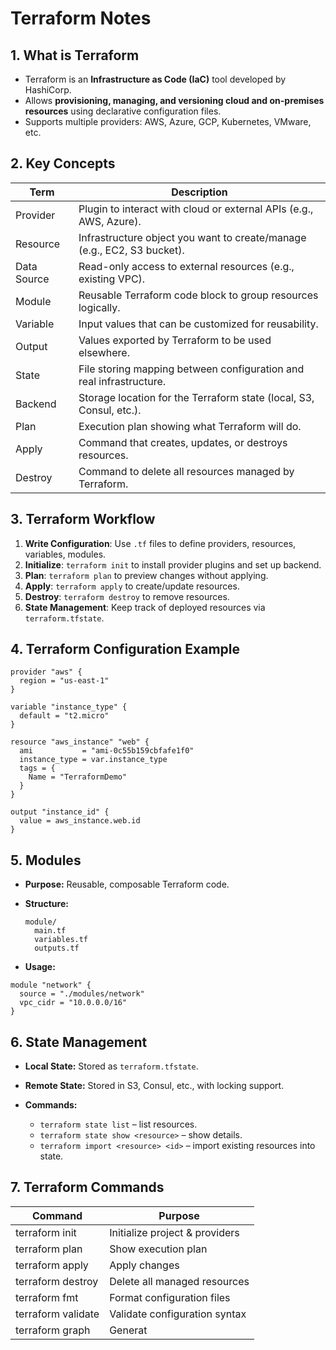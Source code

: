 # Terraform Notes

## 1. What is Terraform

* Terraform is an **Infrastructure as Code (IaC)** tool developed by HashiCorp.
* Allows **provisioning, managing, and versioning cloud and on-premises resources** using declarative configuration files.
* Supports multiple providers: AWS, Azure, GCP, Kubernetes, VMware, etc.

## 2. Key Concepts

| Term        | Description                                                             |
| ----------- | ----------------------------------------------------------------------- |
| Provider    | Plugin to interact with cloud or external APIs (e.g., AWS, Azure).      |
| Resource    | Infrastructure object you want to create/manage (e.g., EC2, S3 bucket). |
| Data Source | Read-only access to external resources (e.g., existing VPC).            |
| Module      | Reusable Terraform code block to group resources logically.             |
| Variable    | Input values that can be customized for reusability.                    |
| Output      | Values exported by Terraform to be used elsewhere.                      |
| State       | File storing mapping between configuration and real infrastructure.     |
| Backend     | Storage location for the Terraform state (local, S3, Consul, etc.).     |
| Plan        | Execution plan showing what Terraform will do.                          |
| Apply       | Command that creates, updates, or destroys resources.                   |
| Destroy     | Command to delete all resources managed by Terraform.                   |

## 3. Terraform Workflow

1. **Write Configuration**: Use `.tf` files to define providers, resources, variables, modules.
2. **Initialize**: `terraform init` to install provider plugins and set up backend.
3. **Plan**: `terraform plan` to preview changes without applying.
4. **Apply**: `terraform apply` to create/update resources.
5. **Destroy**: `terraform destroy` to remove resources.
6. **State Management**: Keep track of deployed resources via `terraform.tfstate`.

## 4. Terraform Configuration Example

```hcl
provider "aws" {
  region = "us-east-1"
}

variable "instance_type" {
  default = "t2.micro"
}

resource "aws_instance" "web" {
  ami           = "ami-0c55b159cbfafe1f0"
  instance_type = var.instance_type
  tags = {
    Name = "TerraformDemo"
  }
}

output "instance_id" {
  value = aws_instance.web.id
}
```

## 5. Modules

* **Purpose:** Reusable, composable Terraform code.
* **Structure:**

  ```
  module/
    main.tf
    variables.tf
    outputs.tf
  ```
* **Usage:**

```hcl
module "network" {
  source = "./modules/network"
  vpc_cidr = "10.0.0.0/16"
}
```

## 6. State Management

* **Local State:** Stored as `terraform.tfstate`.
* **Remote State:** Stored in S3, Consul, etc., with locking support.
* **Commands:**

  * `terraform state list` – list resources.
  * `terraform state show <resource>` – show details.
  * `terraform import <resource> <id>` – import existing resources into state.

## 7. Terraform Commands

| Command            | Purpose                        |
| ------------------ | ------------------------------ |
| terraform init     | Initialize project & providers |
| terraform plan     | Show execution plan            |
| terraform apply    | Apply changes                  |
| terraform destroy  | Delete all managed resources   |
| terraform fmt      | Format configuration files     |
| terraform validate | Validate configuration syntax  |
| terraform graph    | Generat                        |
